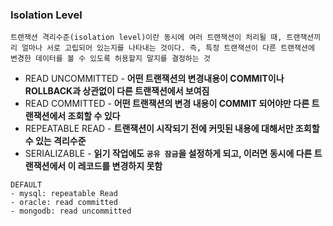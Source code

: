 ### Isolation Level

`트랜잭션 격리수준(isolation level)이란 동시에 여러 트랜잭션이 처리될 때, 트랜잭션끼리 얼마나 서로 고립되어 있는지를 나타내는 것이다.
즉, 특정 트랜잭션이 다른 트랜잭션에 변경한 데이터를 볼 수 있도록 허용할지 말지를 결정하는 것`

- READ UNCOMMITTED - **어떤 트랜잭션의 변경내용이 COMMIT이나 ROLLBACK과 상관없이 다른 트랜잭션에서 보여짐**
- READ COMMITTED - **어떤 트랜잭션의 변경 내용이 COMMIT 되어야만 다른 트랜잭션에서 조회할 수 있다**
- REPEATABLE READ - **트랜잭션이 시작되기 전에 커밋된 내용에 대해서만 조회할 수 있는 격리수준**
- SERIALIZABLE -  **읽기 작업에도 `공유 잠금`을 설정하게 되고, 이러면 동시에 다른 트랜잭션에서 이 레코드를 변경하지 못함**



```
DEFAULT
- mysql: repeatable Read
- oracle: read committed
- mongodb: read uncommitted
```



